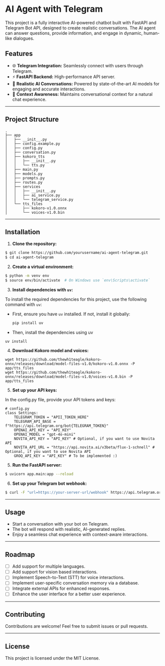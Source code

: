 # AI Agent with Telegram

This project is a fully interactive AI-powered chatbot built with FastAPI and Telegram Bot API, designed to create realistic conversations. The AI agent can answer questions, provide information, and engage in dynamic, human-like dialogues.

## Features

- 🌐 **Telegram Integration:** Seamlessly connect with users through Telegram.
- ⚡ **FastAPI Backend:** High-performance API server.
- 🤖 **Realistic AI Conversations:** Powered by state-of-the-art AI models for engaging and accurate interactions.
- 🧠 **Context Awareness:** Maintains conversational context for a natural chat experience.

---

## Project Structure

```
.
├── app
│   ├── __init__.py
│   ├── config.example.py
│   ├── config.py
│   ├── conversation.py
│   ├── kokoro_tts
│   │   ├── __init__.py
│   │   └── tts.py
│   ├── main.py
│   ├── models.py
│   ├── prompts.py
│   ├── routes.py
│   ├── services
│   │   ├── __init__.py
│   │   ├── ai_service.py
│   │   └── telegram_service.py
│   └── tts_files
│       ├── kokoro-v1.0.onnx
│       └── voices-v1.0.bin

```

---

## Installation

1. **Clone the repository:**

```bash
$ git clone https://github.com/yourusername/ai-agent-telegram.git
$ cd ai-agent-telegram
```

2. **Create a virtual environment:**

```bash
$ python -m venv env
$ source env/bin/activate  # On Windows use `env\Scripts\activate`
```

3. **Install dependencies with `uv`:**

To install the required dependencies for this project, use the following command with `uv`:

- First, ensure you have `uv` installed. If not, install it globally:
  ```bash
  pip install uv
  ```
- Then, install the dependencies using uv

```
uv install
```

4. **Download Kokoro model and voices:**

```
wget https://github.com/thewh1teagle/kokoro-onnx/releases/download/model-files-v1.0/kokoro-v1.0.onnx -P app/tts_files
wget https://github.com/thewh1teagle/kokoro-onnx/releases/download/model-files-v1.0/voices-v1.0.bin -P app/tts_files
```

5. **Set up your API keys:**

In the config.py file, provide your API tokens and keys:

```
# config.py
class Settings:
    TELEGRAM_TOKEN = "APII_TOKEN_HERE"
    TELEGRAM_API_BASE = f"https://api.telegram.org/bot{TELEGRAM_TOKEN}"
    OPENAI_API_KEY = "API_KEY"
    OPENAI_MODEL = "gpt-4o-mini"
    NOVITA_API_KEY = "API_KEY" # Optional, if you want to use Novita API
    NOVITA_API_URL = "https://api.novita.ai/v3beta/flux-1-schnell" # Optional, if you want to use Novita API
    GROQ_API_KEY = "API_KEY" # To be implemented :)
```

5. **Run the FastAPI server:**

```bash
$ uvicorn app.main:app --reload
```

6. **Set up your Telegram bot webhook:**

```bash
$ curl -F "url=https://your-server-url/webhook" https://api.telegram.org/bot<TELEGRAM_BOT_TOKEN>/setWebhook
```

---

## Usage

- Start a conversation with your bot on Telegram.
- The bot will respond with realistic, AI-generated replies.
- Enjoy a seamless chat experience with context-aware interactions.

---

## Roadmap

- [ ] Add support for multiple languages.
- [ ] Add support for vision based interactions.
- [ ] Implement Speech-to-Text (STT) for voice interactions.
- [ ] Implement user-specific conversation memory via a database.
- [ ] Integrate external APIs for enhanced responses.
- [ ] Enhance the user interface for a better user experience.

---

## Contributing

Contributions are welcome! Feel free to submit issues or pull requests.

---

## License

This project is licensed under the MIT License.
